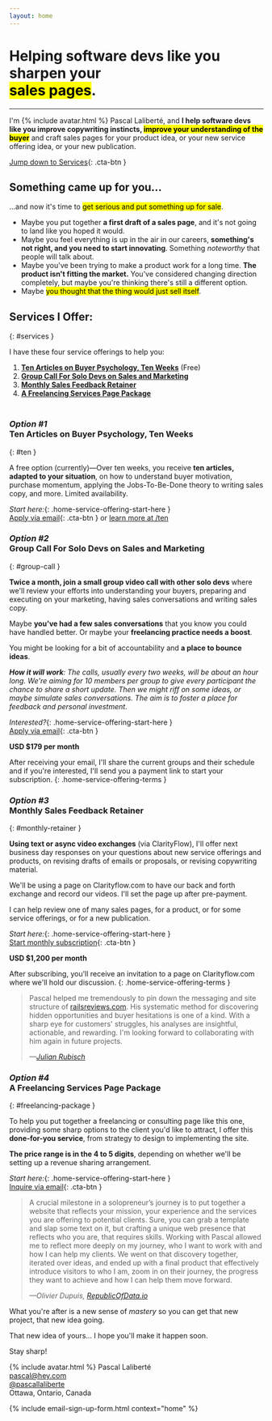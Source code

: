 ```yaml
---
layout: home
---
```


# Helping software devs like you sharpen your<br><mark>sales pages</mark>.

---

<div class="home-personal-intro" markdown="block">

I'm {% include avatar.html %} Pascal Laliberté, and **I help software devs like you improve copywriting instincts, <mark>improve your understanding of the buyer</mark>** and craft sales pages for your product idea, or your new service offering idea, or your new publication.

[Jump down to Services](#services){: .cta-btn }

</div>

## Something came up for you...

...and now it's time to <mark>get serious and put something up for sale</mark>.

* Maybe you put together **a first draft of a sales page**, and it's not going to land like you hoped it would.
* Maybe you feel everything is up in the air in our careers, **something's not right, and you need to start innovating**. Something _noteworthy_ that people will talk about.
* Maybe you've been trying to make a product work for a long time. **The product isn't fitting the market.** You've considered changing direction completely, but maybe you're thinking there's still a different option.
* Maybe <mark>you thought that the thing would just sell itself</mark>.

<div markdown="1" data-controller="purchasable-services">

## Services I Offer:
{: #services }

I have these four service offerings to help you:

1. **[Ten Articles on Buyer Psychology, Ten Weeks](#ten)** (Free)
2. **[Group Call For Solo Devs on Sales and Marketing](#group-call)**
3. **[Monthly Sales Feedback Retainer](#monthly-retainer)**
4. **[A Freelancing Services Page Package](#freelancing-package)**

<div markdown="1" class="home-service-offering-summary" style="margin-top: 3em;">

### _Option #1_<br>Ten Articles on Buyer Psychology, Ten Weeks
{: #ten }

A free option (currently)&mdash;Over ten weeks, you receive **ten articles, adapted to your situation**, on how to understand buyer motivation, purchase momentum, applying the Jobs-To-Be-Done theory to writing sales copy, and more. Limited availability.

_Start here:_{: .home-service-offering-start-here }<br>
[Apply via email](mailto:pascal@hey.com?subject=Buyer%20Psychology&body=Hi%20Pascal%2C%0A%0AI%27m%20interested%20in%20getting%20articles%20on%20buyer%20psychology%20from%20you%20over%20the%20next%20ten%20weeks.%0A%0ADo%20you%20have%20a%20spot%20to%20start%20this%20week?%0A%0AI%20know%20you%27ll%20be%20tailoring%20the%20articles%20for%20my%20situation%2C%20so%20please%20ask%20me%20follow-up%20questions.%0A%0ALooking%20forward%20to%20it%21){: .cta-btn } or [learn more at /ten](/ten)

</div>

<div markdown="1" class="home-service-offering-summary">

### _Option #2_<br>Group Call For Solo Devs on Sales and Marketing
{: #group-call }

**Twice a month, join a small group video call with other solo devs** where we'll review your efforts into understanding your buyers, preparing and executing on your marketing, having sales conversations and writing sales copy.

Maybe **you've had a few sales conversations** that you know you could have handled better. Or maybe your **freelancing practice needs a boost**.

You might be looking for a bit of accountability and **a place to bounce ideas**.

_**How it will work**: The calls, usually every two weeks, will be about an hour long. We're aiming for 10 members per group to give every participant the chance to share a short update. Then we might riff on some ideas, or maybe simulate sales conversations. The aim is to foster a place for feedback and personal investment._

_Interested?_{: .home-service-offering-start-here }<br>
[Apply via email](mailto%3Apascal%40hey.com?subject%3DGroup%20Call%20for%20Solo%20Devs%26body%3DHi%20Pascal%2C%0A%0AI%27m%20interested%20in%20joining%20one%20of%20your%20small%20group%20video%20calls%2C%20twice%20a%20month.%0A%0ACan%20you%20share%20with%20me%20your%20schedule?%0A%0ALooking%20forward%20to%20it%21%0A%0A){: .cta-btn }

**USD $179 per month**

After receiving your email, I'll share the current groups and their schedule and if you're interested, I'll send you a payment link to start your subscription.
{: .home-service-offering-terms }

</div>

<div markdown="1" class="home-service-offering-summary">

### _Option #3_<br>Monthly Sales Feedback Retainer
{: #monthly-retainer }

**Using text or async video exchanges** (via ClarityFlow), I'll offer next business day responses on your questions about new service offerings and products, on revising drafts of emails or proposals, or revising copywriting material.

We'll be using a page on Clarityflow.com to have our back and forth exchange and record our videos. I'll set the page up after pre-payment.

I can help review one of many sales pages, for a product, or for some service offerings, or for a new publication.

_Start here:_{: .home-service-offering-start-here }<br>
[Start monthly subscription](https://buy.stripe.com/cN2aFDg0TeuZ85afZ4){: .cta-btn }

**USD $1,200 per month**

After subscribing, you'll receive an invitation to a page on Clarityflow.com where we'll hold our discussion.
{: .home-service-offering-terms }

<blockquote>
  <p>
    Pascal helped me tremendously to pin down the messaging and site structure of <a href="https://railsreviews.com">railsreviews.com</a>. His systematic method for discovering hidden opportunities and buyer hesitations is one of a kind. With a sharp eye for customers' struggles, his analyses are insightful, actionable, and rewarding. I'm looking forward to collaborating with him again in future projects.
  </p>
  <cite>—<a href="https://twitter.com/julian_rubisch/">Julian Rubisch</a></cite>
</blockquote>

</div>

<div markdown="1" class="home-service-offering-summary">

### _Option #4_<br>A Freelancing Services Page Package
{: #freelancing-package }

To help you put together a freelancing or consulting page like this one, providing some sharp options to the client you'd like to attract, I offer this **done-for-you service**, from strategy to design to implementing the site.

**The price range is in the 4 to 5 digits**, depending on whether we'll be setting up a revenue sharing arrangement.

_Start here:_{: .home-service-offering-start-here }<br>
[Inquire via email](mailto:pascal@hey.com?subject%3DA%20Freelancing%20Services%20Page%20Package%26body%3DHi%2C%0A%0AI%27d%20like%20to%20inquire%20about%20your%20package%20to%20build%20a%20freelancing%20services%20page%20for%20me.%0A%0AHere%27s%20a%20little%20about%20me%20and%20the%20kind%20of%20services%20I%27d%20like%20to%20offer%3A){: .cta-btn }

<blockquote>
  <p>
    A crucial milestone in a solopreneur’s journey is to put together a website that reflects your mission, your experience and the services you are offering to potential clients. Sure, you can grab a template and slap some text on it, but crafting a unique web presence that reflects who you are, that requires skills. Working with Pascal allowed me to reflect more deeply on my journey, who I want to work with and how I can help my clients. We went on that discovery together, iterated over ideas, and ended up with a final product that effectively introduce visitors to who I am, zoom in on their journey, the progress they want to achieve and how I can help them move forward.
  </p>
  <cite>—Olivier Dupuis, <a href="https://republicofdata.io">RepublicOfData.io</a></cite>
</blockquote>

</div>

</div>

What you're after is a new sense of _mastery_ so you can get that new project, that new idea going.

That new idea of yours... I hope you'll make it happen soon.

Stay sharp!

{% include avatar.html %} Pascal Laliberté  
[pascal@hey.com](mailto:pascal@hey.com)  
[@pascallaliberte][twitter]  
Ottawa, Ontario, Canada

[twitter]: https://twitter.com/pascallaliberte

{% include email-sign-up-form.html context="home" %}
